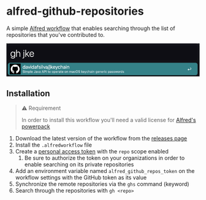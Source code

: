 # alfred-github-repositories

A simple [Alfred workflow](https://www.alfredapp.com/help/workflows/) that
enables searching through the list of repositories that you've contributed to.

![preview.png](preview.png)

## Installation

> :warning: Requirement
>
> In order to install this workflow you'll need a valid license for
> [Alfred's powerpack](https://www.alfredapp.com/powerpack/)

1. Download the latest version of the workflow from the
   [releases page](https://github.com/davidafsilva/alfred-github-repositories/releases)
2. Install the `.alfredworkflow` file
3. Create a [personal access token](https://github.com/settings/tokens)
   with the `repo` scope enabled
    1. Be sure to authorize the token on your organizations in order to enable
       searching on its private repositories
4. Add an environment variable named `alfred_github_repos_token` on the workflow
   settings with the GitHub token as its value
5. Synchronize the remote repositories via the `ghs` command (keyword)
6. Search through the repositories with `gh <repo>`
